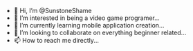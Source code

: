 - 👋 Hi, I’m @SunstoneShame
- 👀 I’m interested in being a video game programer...
- 🌱 I’m currently learning mobile application creation...
- 💞️ I’m looking to collaborate on everything beginner related...
- 📫 How to reach me directly...

<!---
SunstoneShame/SunstoneShame is a ✨ special ✨ repository because its `README.md` (this file) appears on your GitHub profile.
You can click the Preview link to take a look at your changes.
--->
